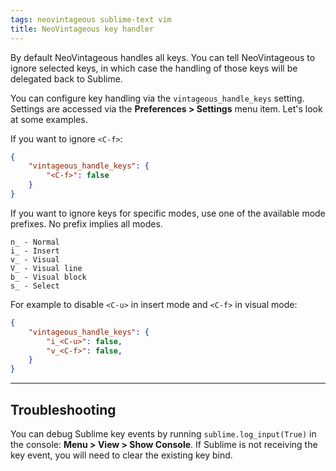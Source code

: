 ```yaml
---
tags: neovintageous sublime-text vim
title: NeoVintageous key handler
---
```


By default NeoVintageous handles all keys. You can tell NeoVintageous to ignore selected keys, in which case the handling of those keys will be delegated back to Sublime.

You can configure key handling via the `vintageous_handle_keys` setting. Settings are accessed via the **Preferences > Settings** menu item. Let's look at some examples.

If you want to ignore `<C-f>`:

```json
{
    "vintageous_handle_keys": {
        "<C-f>": false
    }
}
```

If you want to ignore keys for specific modes, use one of the available mode prefixes. No prefix implies all modes.

```
n_ - Normal
i_ - Insert
v_ - Visual
V_ - Visual line
b_ - Visual block
s_ - Select
```

For example to disable `<C-u>` in insert mode and `<C-f>` in visual mode:

```json
{
    "vintageous_handle_keys": {
        "i_<C-u>": false,
        "v_<C-f>": false,
    }
}
```

---

## Troubleshooting

You can debug Sublime key events by running `sublime.log_input(True)` in the console: **Menu > View > Show Console**. If Sublime is not receiving the key event, you will need to clear the existing key bind.
